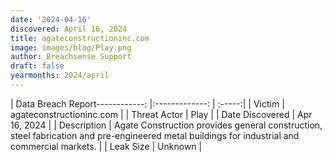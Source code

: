 ```yaml
---
date: '2024-04-16'
discovered: April 16, 2024
title: agateconstructioninc.com
image: images/blog/Play.png
author: Breachsense Support
draft: false
yearmonths: 2024/april
---
```


| Data Breach Report------------:     |:-------------:    | :-----:|
| Victim      | agateconstructioninc.com      | 
| Threat Actor      | Play      | 
| Date Discovered      | Apr 16, 2024      | 
| Description      | Agate Construction provides general construction, steel fabrication and pre-engineered metal buildings for industrial and commercial markets.      | 
| Leak Size      | Unknown      | 

